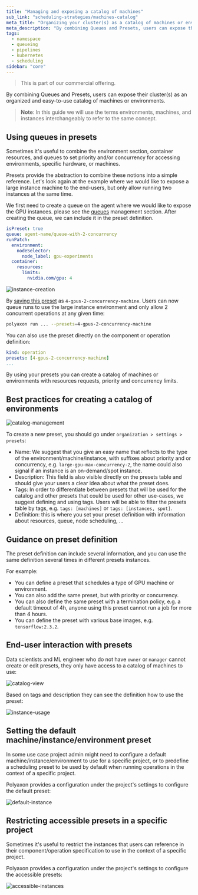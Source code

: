 ```yaml
---
title: "Managing and exposing a catalog of machines"
sub_link: "scheduling-strategies/machines-catalog"
meta_title: "Organizing your cluster(s) as a catalog of machines or environments - scheduling strategies"
meta_description: "By combining Queues and Presets, users can expose their cluster(s) as an organized and easy-to-use catalog of machines."
tags:
  - namespace
  - queueing
  - pipelines
  - kubernetes
  - scheduling
sidebar: "core"
---
```


<blockquote class="commercial">This is part of our commercial offering.</blockquote>

By combining Queues and Presets, users can expose their cluster(s) as an organized and easy-to-use catalog of machines or environments.

> **Note**: In this guide we will use the terms environments, machines, and instances interchangeably to refer to the same concept.    

## Using queues in presets

Sometimes it's useful to combine the environment section, container resources, and queues to set priority and/or concurrency for accessing environments, specific hardware, or machines.

Presets provide the abstraction to combine these notions into a simple reference.
Let's look again at the example where we would like to expose a large instance machine to the end-users, but only allow running two instances at the same time.

We first need to create a queue on the agent where we would like to expose the GPU instances. please see the [queues](/docs/management/organizations/queues/) management section.
After creating the queue, we can include it in the preset definition.

```yaml
isPreset: true
queue: agent-name/queue-with-2-concurrency
runPatch:
  environment:
    nodeSelector:
      node_label: gpu-experiments
  container:
    resources:
      limits:
        nvidia.com/gpu: 4
```  

![instance-creation](../../../../content/images/dashboard/instances/instance-creation.png)

By [saving this preset](/docs/management/organizations/presets/) as `4-gpus-2-concurrency-machine`.
Users can now queue runs to use the large instance environment and only allow 2 concurrent operations at any given time:

```bash
polyaxon run ... --presets=4-gpus-2-concurrency-machine
```

You can also use the preset directly on the component or operation definition:

```yaml
kind: operation
presets: [4-gpus-2-concurrency-machine]
...
```

By using your presets you can create a catalog of machines or environments with resources requests, priority and concurrency limits.

## Best practices for creating a catalog of environments

![catalog-management](../../../../content/images/dashboard/instances/catalog-management.png)

To create a new preset, you should go under `organization > settings > presets`:

 * Name: We suggest that you give an easy name that reflects to the type of the environment/machine/instance, with suffixes about priority and or concurrency, e.g. `large-gpu-max-concurrency-2`, the name could also signal if an instance is an on-demand/spot instance.
 * Description: This field is also visible directly on the presets table and should give your users a clear idea about what the preset does.
 * Tags: In order to differentiate between presets that will be used for the catalog and other presets that could be used for other use-cases, we suggest defining and using tags. Users will be able to filter the presets table by tags, e.g. `tags: [machines]` or `tags: [instances, spot]`.
 * Definition: this is where you set your preset definition with information about resources, queue, node scheduling, ...


## Guidance on preset definition

The preset definition can include several information, and you can use the same definition several times in different presets instances. 

For example: 
 * You can define a preset that schedules a type of GPU machine or environment.
 * You can also add the same preset, but with priority or concurrency.
 * You can also define the same preset with a termination policy, e.g. a default timeout of 4h, anyone using this preset cannot run a job for more than 4 hours.
 * You can define the preset with various base images, e.g. `tensorflow:2.3.2`. 

## End-user interaction with presets

Data scientists and ML engineer who do not have `owner` or `manager` cannot create or edit presets, they only have access to a catalog of machines to use:

![catalog-view](../../../../content/images/dashboard/instances/catalog-view.png)

Based on tags and description they can see the definition how to use the preset:

![instance-usage](../../../../content/images/dashboard/instances/instance-usage.png)


## Setting the default machine/instance/environment preset

In some use case project admin might need to configure a default machine/instance/environment to use for a specific project, 
or to predefine a scheduling preset to be used by default when running operations in the context of a specific project.

Polyaxon provides a configuration under the project's settings to configure the default preset:

![default-instance](../../../../content/images/dashboard/instances/default-instance.png)

## Restricting accessible presets in a specific project

Sometimes it's useful to restrict the instances that users can reference in their component/operation specification to use in the context of a specific project.

Polyaxon provides a configuration under the project's settings to configure the accessible presets:

![accessible-instances](../../../../content/images/dashboard/instances/accessible-instances.png)
